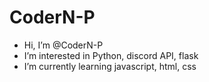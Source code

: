 # CoderN-P
-  Hi, I’m @CoderN-P
- I’m interested in Python, discord API, flask
- I’m currently learning javascript, html, css


<!---
CoderN-P/CoderN-P is a ✨ special ✨ repository because its `README.md` (this file) appears on your GitHub profile.
You can click the Preview link to take a look at your changes.
--->
